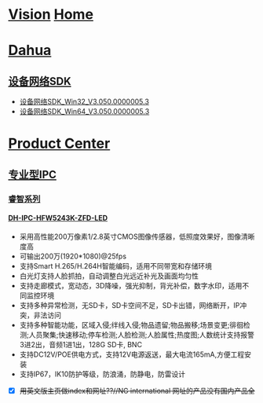 # [Vision](https://github.com/liuwake/Vision) [Home](Home)

# [Dahua](https://www.dahuatech.com/)

## [设备网络SDK](https://www.dahuatech.com/service/downloadlists/836.html)
- [设备网络SDK_Win32_V3.050.0000005.3](http://7viih2.com1.z0.glb.clouddn.com/2.8.01.01.00617/20190305/803525_General_NetSDK_Chn_Win32_IS_V3.050.0000005.3.R.190225.7z)
- [设备网络SDK_Win64_V3.050.0000005.3](http://7viih2.com1.z0.glb.clouddn.com/2.8.01.01.00618/20190305/803527_General_NetSDK_Chn_Win64_IS_V3.050.0000005.3.R.190225.7z)


# [Product Center](https://www.dahuatech.com/product/lists/13.html?area=18)
## [专业型IPC](https://www.dahuatech.com/product/lists/13.html?area=18)


### [睿智系列](https://www.dahuatech.com/product/lists/13.html?area=1404)


#### [DH-IPC-HFW5243K-ZFD-LED](https://www.dahuatech.com/product/info/3267.html)
- 采用高性能200万像素1/2.8英寸CMOS图像传感器，低照度效果好，图像清晰度高
- 可输出200万(1920*1080)@25fps
- 支持Smart H.265/H.264H智能编码，适用不同带宽和存储环境
- 白光灯支持人脸抓拍，自动调整白光远近补光及画面均匀性
- 支持走廊模式，宽动态，3D降噪，强光抑制，背光补偿，数字水印，适用不同监控环境
- 支持多种异常检测，无SD卡，SD卡空间不足，SD卡出错，网络断开，IP冲突，非法访问
- 支持多种智能功能，区域入侵;绊线入侵;物品遗留;物品搬移;场景变更;徘徊检测;人员聚集;快速移动;停车检测;人脸检测;人脸属性;热度图;人数统计支持报警3进2出，音频1进1出，128G SD卡, BNC
- 支持DC12V/POE供电方式，支持12V电源返送，最大电流165mA,方便工程安装
- 支持IP67，IK10防护等级，防浪涌，防静电，防雷设计


- [x] ~~用英文版主页做index和网址??//NG international 网址的产品没有国内产品全~~
